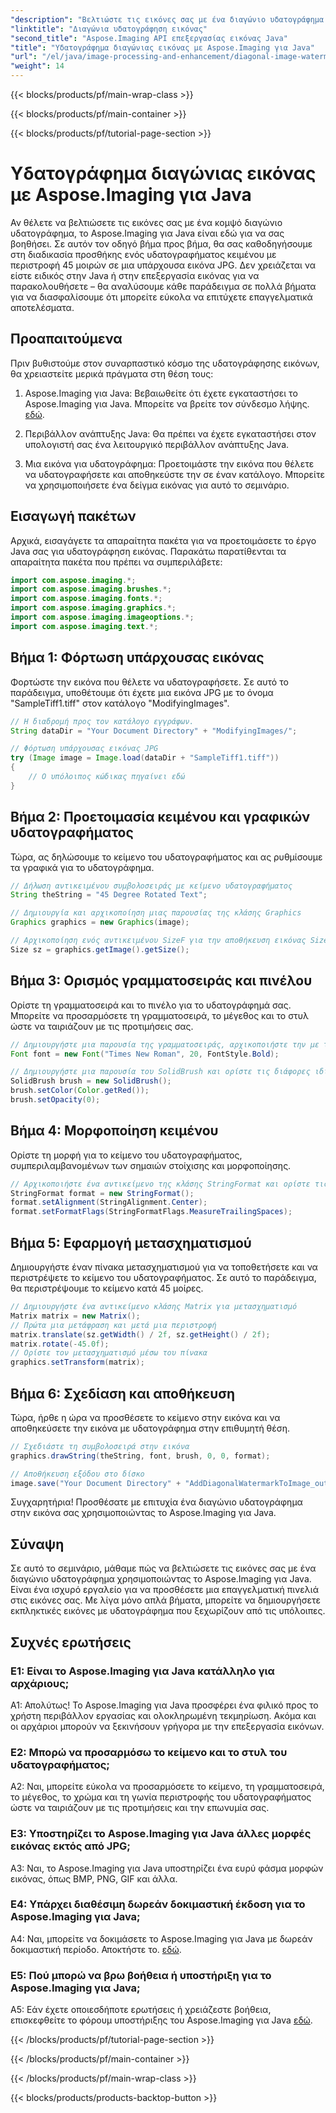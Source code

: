 ```yaml
---
"description": "Βελτιώστε τις εικόνες σας με ένα διαγώνιο υδατογράφημα χρησιμοποιώντας το Aspose.Imaging για Java. Ακολουθήστε αυτόν τον οδηγό βήμα προς βήμα και δημιουργήστε εκπληκτικές εικόνες με υδατογράφημα χωρίς κόπο."
"linktitle": "Διαγώνια υδατογράφηση εικόνας"
"second_title": "Aspose.Imaging API επεξεργασίας εικόνας Java"
"title": "Υδατογράφημα διαγώνιας εικόνας με Aspose.Imaging για Java"
"url": "/el/java/image-processing-and-enhancement/diagonal-image-watermarking/"
"weight": 14
---
```


{{< blocks/products/pf/main-wrap-class >}}

{{< blocks/products/pf/main-container >}}

{{< blocks/products/pf/tutorial-page-section >}}

# Υδατογράφημα διαγώνιας εικόνας με Aspose.Imaging για Java


Αν θέλετε να βελτιώσετε τις εικόνες σας με ένα κομψό διαγώνιο υδατογράφημα, το Aspose.Imaging για Java είναι εδώ για να σας βοηθήσει. Σε αυτόν τον οδηγό βήμα προς βήμα, θα σας καθοδηγήσουμε στη διαδικασία προσθήκης ενός υδατογραφήματος κειμένου με περιστροφή 45 μοιρών σε μια υπάρχουσα εικόνα JPG. Δεν χρειάζεται να είστε ειδικός στην Java ή στην επεξεργασία εικόνας για να παρακολουθήσετε – θα αναλύσουμε κάθε παράδειγμα σε πολλά βήματα για να διασφαλίσουμε ότι μπορείτε εύκολα να επιτύχετε επαγγελματικά αποτελέσματα.

## Προαπαιτούμενα

Πριν βυθιστούμε στον συναρπαστικό κόσμο της υδατογράφησης εικόνων, θα χρειαστείτε μερικά πράγματα στη θέση τους:

1. Aspose.Imaging για Java: Βεβαιωθείτε ότι έχετε εγκαταστήσει το Aspose.Imaging για Java. Μπορείτε να βρείτε τον σύνδεσμο λήψης. [εδώ](https://releases.aspose.com/imaging/java/).

2. Περιβάλλον ανάπτυξης Java: Θα πρέπει να έχετε εγκαταστήσει στον υπολογιστή σας ένα λειτουργικό περιβάλλον ανάπτυξης Java.

3. Μια εικόνα για υδατογράφημα: Προετοιμάστε την εικόνα που θέλετε να υδατογραφήσετε και αποθηκεύστε την σε έναν κατάλογο. Μπορείτε να χρησιμοποιήσετε ένα δείγμα εικόνας για αυτό το σεμινάριο.

## Εισαγωγή πακέτων

Αρχικά, εισαγάγετε τα απαραίτητα πακέτα για να προετοιμάσετε το έργο Java σας για υδατογράφηση εικόνας. Παρακάτω παρατίθενται τα απαραίτητα πακέτα που πρέπει να συμπεριλάβετε:

```java
import com.aspose.imaging.*;
import com.aspose.imaging.brushes.*;
import com.aspose.imaging.fonts.*;
import com.aspose.imaging.graphics.*;
import com.aspose.imaging.imageoptions.*;
import com.aspose.imaging.text.*;
```

## Βήμα 1: Φόρτωση υπάρχουσας εικόνας

Φορτώστε την εικόνα που θέλετε να υδατογραφήσετε. Σε αυτό το παράδειγμα, υποθέτουμε ότι έχετε μια εικόνα JPG με το όνομα "SampleTiff1.tiff" στον κατάλογο "ModifyingImages".

```java
// Η διαδρομή προς τον κατάλογο εγγράφων.
String dataDir = "Your Document Directory" + "ModifyingImages/";

// Φόρτωση υπάρχουσας εικόνας JPG
try (Image image = Image.load(dataDir + "SampleTiff1.tiff"))
{
    // Ο υπόλοιπος κώδικας πηγαίνει εδώ
}
```

## Βήμα 2: Προετοιμασία κειμένου και γραφικών υδατογραφήματος

Τώρα, ας δηλώσουμε το κείμενο του υδατογραφήματος και ας ρυθμίσουμε τα γραφικά για το υδατογράφημα.

```java
// Δήλωση αντικειμένου συμβολοσειράς με κείμενο υδατογραφήματος
String theString = "45 Degree Rotated Text";

// Δημιουργία και αρχικοποίηση μιας παρουσίας της κλάσης Graphics
Graphics graphics = new Graphics(image);

// Αρχικοποίηση ενός αντικειμένου SizeF για την αποθήκευση εικόνας Size
Size sz = graphics.getImage().getSize();
```

## Βήμα 3: Ορισμός γραμματοσειράς και πινέλου

Ορίστε τη γραμματοσειρά και το πινέλο για το υδατογράφημά σας. Μπορείτε να προσαρμόσετε τη γραμματοσειρά, το μέγεθος και το στυλ ώστε να ταιριάζουν με τις προτιμήσεις σας.

```java
// Δημιουργήστε μια παρουσία της γραμματοσειράς, αρχικοποιήστε την με τα Font Face, Size και Style
Font font = new Font("Times New Roman", 20, FontStyle.Bold);

// Δημιουργήστε μια παρουσία του SolidBrush και ορίστε τις διάφορες ιδιότητές του
SolidBrush brush = new SolidBrush();
brush.setColor(Color.getRed());
brush.setOpacity(0);
```

## Βήμα 4: Μορφοποίηση κειμένου

Ορίστε τη μορφή για το κείμενο του υδατογραφήματος, συμπεριλαμβανομένων των σημαιών στοίχισης και μορφοποίησης.

```java
// Αρχικοποιήστε ένα αντικείμενο της κλάσης StringFormat και ορίστε τις διάφορες ιδιότητές του
StringFormat format = new StringFormat();
format.setAlignment(StringAlignment.Center);
format.setFormatFlags(StringFormatFlags.MeasureTrailingSpaces);
```

## Βήμα 5: Εφαρμογή μετασχηματισμού

Δημιουργήστε έναν πίνακα μετασχηματισμού για να τοποθετήσετε και να περιστρέψετε το κείμενο του υδατογραφήματος. Σε αυτό το παράδειγμα, θα περιστρέψουμε το κείμενο κατά 45 μοίρες.

```java
// Δημιουργήστε ένα αντικείμενο κλάσης Matrix για μετασχηματισμό
Matrix matrix = new Matrix();
// Πρώτα μια μετάφραση και μετά μια περιστροφή
matrix.translate(sz.getWidth() / 2f, sz.getHeight() / 2f);
matrix.rotate(-45.0f);
// Ορίστε τον μετασχηματισμό μέσω του πίνακα
graphics.setTransform(matrix);
```

## Βήμα 6: Σχεδίαση και αποθήκευση

Τώρα, ήρθε η ώρα να προσθέσετε το κείμενο στην εικόνα και να αποθηκεύσετε την εικόνα με υδατογράφημα στην επιθυμητή θέση.

```java
// Σχεδιάστε τη συμβολοσειρά στην εικόνα
graphics.drawString(theString, font, brush, 0, 0, format);

// Αποθήκευση εξόδου στο δίσκο
image.save("Your Document Directory" + "AddDiagonalWatermarkToImage_out.jpg");
```

Συγχαρητήρια! Προσθέσατε με επιτυχία ένα διαγώνιο υδατογράφημα στην εικόνα σας χρησιμοποιώντας το Aspose.Imaging για Java.

## Σύναψη

Σε αυτό το σεμινάριο, μάθαμε πώς να βελτιώσετε τις εικόνες σας με ένα διαγώνιο υδατογράφημα χρησιμοποιώντας το Aspose.Imaging για Java. Είναι ένα ισχυρό εργαλείο για να προσθέσετε μια επαγγελματική πινελιά στις εικόνες σας. Με λίγα μόνο απλά βήματα, μπορείτε να δημιουργήσετε εκπληκτικές εικόνες με υδατογράφημα που ξεχωρίζουν από τις υπόλοιπες.

## Συχνές ερωτήσεις

### Ε1: Είναι το Aspose.Imaging για Java κατάλληλο για αρχάριους;

A1: Απολύτως! Το Aspose.Imaging για Java προσφέρει ένα φιλικό προς το χρήστη περιβάλλον εργασίας και ολοκληρωμένη τεκμηρίωση. Ακόμα και οι αρχάριοι μπορούν να ξεκινήσουν γρήγορα με την επεξεργασία εικόνων.

### Ε2: Μπορώ να προσαρμόσω το κείμενο και το στυλ του υδατογραφήματος;

A2: Ναι, μπορείτε εύκολα να προσαρμόσετε το κείμενο, τη γραμματοσειρά, το μέγεθος, το χρώμα και τη γωνία περιστροφής του υδατογραφήματος ώστε να ταιριάζουν με τις προτιμήσεις και την επωνυμία σας.

### Ε3: Υποστηρίζει το Aspose.Imaging για Java άλλες μορφές εικόνας εκτός από JPG;

A3: Ναι, το Aspose.Imaging για Java υποστηρίζει ένα ευρύ φάσμα μορφών εικόνας, όπως BMP, PNG, GIF και άλλα.

### Ε4: Υπάρχει διαθέσιμη δωρεάν δοκιμαστική έκδοση για το Aspose.Imaging για Java;

A4: Ναι, μπορείτε να δοκιμάσετε το Aspose.Imaging για Java με δωρεάν δοκιμαστική περίοδο. Αποκτήστε το. [εδώ](https://releases.aspose.com/).

### Ε5: Πού μπορώ να βρω βοήθεια ή υποστήριξη για το Aspose.Imaging για Java;

A5: Εάν έχετε οποιεσδήποτε ερωτήσεις ή χρειάζεστε βοήθεια, επισκεφθείτε το φόρουμ υποστήριξης του Aspose.Imaging για Java [εδώ](https://forum.aspose.com/).

{{< /blocks/products/pf/tutorial-page-section >}}

{{< /blocks/products/pf/main-container >}}

{{< /blocks/products/pf/main-wrap-class >}}

{{< blocks/products/products-backtop-button >}}